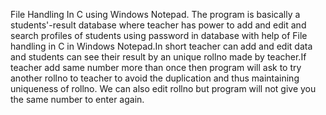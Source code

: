 File Handling In C using Windows Notepad.
The program is basically a students'-result database where teacher has power to add and edit and search profiles of students using password in database with help of File handling in C in Windows Notepad.In short teacher can add and edit data and students can see their result by an unique rollno made by teacher.If teacher add same number more than once then program will ask to try another rollno to teacher to avoid the duplication and thus maintaining uniqueness of rollno.
We can also edit rollno but program will not give you the same number to enter again.
